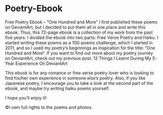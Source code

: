 # Poetry-Ebook
Free Poetry Ebook – “One Hundred and More”
I first published these poems on DeviantArt, but I decided to put them all in one place and write this ebook. Thus, this 72-page ebook is a collection of my work from the past five years. I divided the ebook into two parts: Free Verse Poetry and Haiku. I started writing these poems as a 100-poems challenge, which I started in 2011, and so I used my poetry’s beginnings as inspiration for the title: “One Hundred and More“. If you want to find out more about my poetry journey on DeviantArt, check out my previous post: 12 Things I Learnt During My 5-Year Experience On DeviantArt

This ebook is for any romance or free verse poetry lover who is looking to find his/her own experience in someone else’s poetry. Also, if you like Japanese poetry, I encourage you to take a look at the second part of the ebook, and maybe try writing haiku poems yourself.


I hope you’ll enjoy it!

©I own full rights to the poems and photos.
